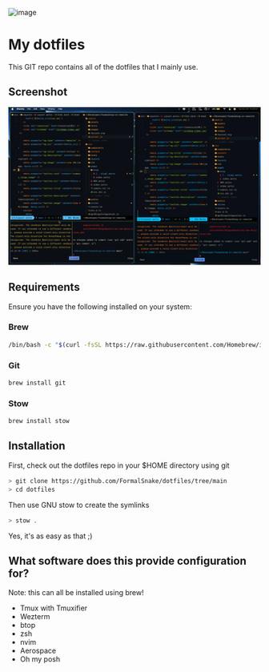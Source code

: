 ![image](https://raw.githubusercontent.com/FormalSnake/dotfiles/main/assets/banner-dots.png)
# My dotfiles
This GIT repo contains all of the dotfiles that I mainly use.

## Screenshot
![image](https://raw.githubusercontent.com/FormalSnake/dotfiles/main/assets/screenshotnew.webp)

## Requirements
Ensure you have the following installed on your system:

### Brew
```sh
/bin/bash -c "$(curl -fsSL https://raw.githubusercontent.com/Homebrew/install/HEAD/install.sh)"
```
### Git
```sh
brew install git
```
### Stow
```sh
brew install stow
```

## Installation
First, check out the dotfiles repo in your $HOME directory using git
```sh
> git clone https://github.com/FormalSnake/dotfiles/tree/main
> cd dotfiles
```
Then use GNU stow to create the symlinks
```sh
> stow .
```
Yes, it's as easy as that ;)

## What software does this provide configuration for?
Note: this can all be installed using brew!
* Tmux with Tmuxifier 
* Wezterm 
* btop
* zsh 
* nvim
* Aerospace 
* Oh my posh 
